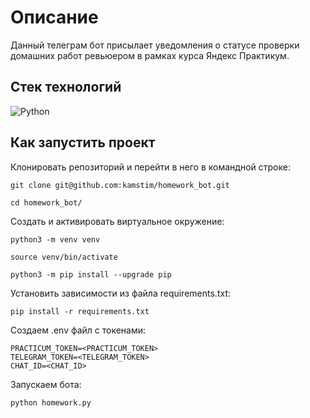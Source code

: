 # Описание
Данный телеграм бот присылает уведомления о статусе проверки домашних работ ревьюером в рамках курса Яндекс Практикум.

## Стек технологий

![Python](https://img.shields.io/badge/python-3670A0?style=for-the-badge&logo=python&logoColor=ffdd54)

## Как запустить проект
Клонировать репозиторий и перейти в него в командной строке:
```
git clone git@github.com:kamstim/homework_bot.git
```

```
cd homework_bot/
```

Cоздать и активировать виртуальное окружение:

```
python3 -m venv venv
```

```
source venv/bin/activate
```
```
python3 -m pip install --upgrade pip
```

Установить зависимости из файла requirements.txt:

```
pip install -r requirements.txt
```

Создаем .env файл с токенами:

```
PRACTICUM_TOKEN=<PRACTICUM_TOKEN>
TELEGRAM_TOKEN=<TELEGRAM_TOKEN>
CHAT_ID=<CHAT_ID>
```

Запускаем бота:

```
python homework.py
```
